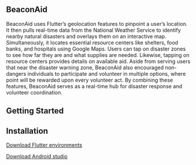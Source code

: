 ## BeaconAid

BeaconAid uses Flutter’s geolocation features to pinpoint a user’s location. It then pulls real-time data from the National Weather Service to identify nearby natural disasters and overlays them on an interactive map. Simultaneously, it locates essential resource centers like shelters, food banks, and hospitals using Google Maps. Users can tap on disaster zones to see how far they are and what supplies are needed. Likewise, tapping on resource centers provides details on available aid. Aside from serving users that near the disaster warning zone, BeaconAid also encouraged non-dangers individuals to participate and volunteer in multiple options, where point will be rewarded upon every volunteer act. By combining these features, BeaconAid serves as a real-time hub for disaster response and volunteer coordination.
## Getting Started

## Installation

[Download Flutter environments]([https://docs.flutter.dev/get-started/install])

[Download Android studio]([https://developer.android.com/studio])
